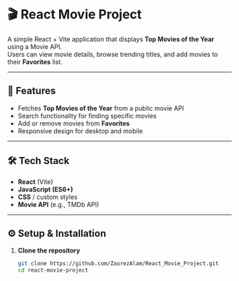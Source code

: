 # 🎬 React Movie Project

A simple React + Vite application that displays **Top Movies of the Year** using a Movie API.  
Users can view movie details, browse trending titles, and add movies to their **Favorites** list.

---

## 🚀 Features
- Fetches **Top Movies of the Year** from a public movie API
- Search functionality for finding specific movies
- Add or remove movies from **Favorites**
- Responsive design for desktop and mobile

---

## 🛠️ Tech Stack
- **React** (Vite)
- **JavaScript (ES6+)**
- **CSS** / custom styles
- **Movie API** (e.g., TMDb API)

---

## ⚙️ Setup & Installation

1. **Clone the repository**
   ```bash
   git clone https://github.com/ZaurezAlam/React_Movie_Project.git
   cd react-movie-project
